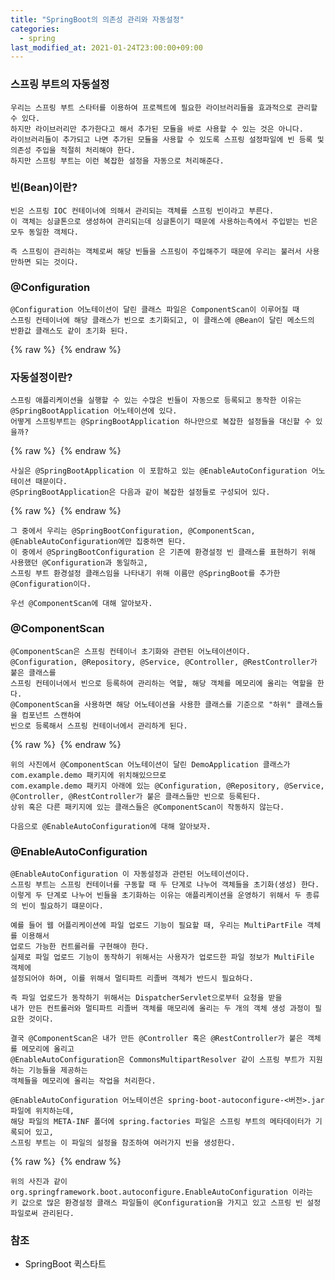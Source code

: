 ```yaml
---
title: "SpringBoot의 의존성 관리와 자동설정"
categories: 
  - spring
last_modified_at: 2021-01-24T23:00:00+09:00
---
```


### 스프링 부트의 자동설정
    우리는 스프링 부트 스타터를 이용하여 프로젝트에 필요한 라이브러리들을 효과적으로 관리할 수 있다.
    하지만 라이브러리만 추가한다고 해서 추가된 모듈을 바로 사용할 수 있는 것은 아니다.
    라이브러리들이 추가되고 나면 추가된 모듈을 사용할 수 있도록 스프링 설정파일에 빈 등록 및 의존성 주입을 적절히 처리해야 한다.
    하지만 스프링 부트는 이런 복잡한 설정을 자동으로 처리해준다.

### 빈(Bean)이란?
    빈은 스프링 IOC 컨테이너에 의해서 관리되는 객체를 스프링 빈이라고 부른다.
    이 객체는 싱글톤으로 생성하여 관리되는데 싱글톤이기 때문에 사용하는측에서 주입받는 빈은 모두 동일한 객체다.
    
    즉 스프링이 관리하는 객체로써 해당 빈들을 스프링이 주입해주기 때문에 우리는 불러서 사용만하면 되는 것이다.
    
### @Configuration
    @Configuration 어노테이션이 달린 클래스 파일은 ComponentScan이 이루어질 때 
    스프링 컨테이너에 해당 클래스가 빈으로 초기화되고, 이 클래스에 @Bean이 달린 메소드의 반환값 클래스도 같이 초기화 된다.

{% raw %} <img src="https://chohongjae.github.io/assets/img/20210124springBoot의자동설정/configuration.png" alt=""> {% endraw %}        
    
### 자동설정이란?
    스프링 애플리케이션을 실행할 수 있는 수많은 빈들이 자동으로 등록되고 동작한 이유는 @SpringBootApplication 어노테이션에 있다.
    어떻게 스프링부트는 @SpringBootApplication 하나만으로 복잡한 설정들을 대신할 수 있을까?

{% raw %} <img src="https://chohongjae.github.io/assets/img/20210124springBoot의자동설정/springbootapplication.png" alt=""> {% endraw %}
    
    사실은 @SpringBootApplication 이 포함하고 있는 @EnableAutoConfiguration 어노테이션 때문이다.
    @SpringBootApplication은 다음과 같이 복잡한 설정들로 구성되어 있다.
    
{% raw %} <img src="https://chohongjae.github.io/assets/img/20210124springBoot의자동설정/springbootapplication2.png" alt=""> {% endraw %}

    그 중에서 우리는 @SpringBootConfiguration, @ComponentScan, @EnableAutoConfiguration에만 집중하면 된다.
    이 중에서 @SpringBootConfiguration 은 기존에 환경설정 빈 클래스를 표현하기 위해 사용했던 @Configuration과 동일하고,
    스프링 부트 환경설정 클래스임을 나타내기 위해 이름만 @SpringBoot를 추가한 @Configuration이다.
    
    우선 @ComponentScan에 대해 알아보자.
    
### @ComponentScan
    @ComponentScan은 스프링 컨테이너 초기화와 관련된 어노테이션이다.
    @Configuration, @Repository, @Service, @Controller, @RestController가 붙은 클래스를
    스프링 컨테이너에서 빈으로 등록하여 관리하는 역할, 해당 객체를 메모리에 올리는 역할을 한다.
    @ComponentScan을 사용하면 해당 어노테이션을 사용한 클래스를 기준으로 "하위" 클래스들을 컴포넌트 스캔하여
    빈으로 등록해서 스프링 컨테이너에서 관리하게 된다.

{% raw %} <img src="https://chohongjae.github.io/assets/img/20210124springBoot의자동설정/componentscan.png" alt=""> {% endraw %}
    
    위의 사진에서 @ComponentScan 어노테이션이 달린 DemoApplication 클래스가 com.example.demo 패키지에 위치해있으므로
    com.example.demo 패키지 아래에 있는 @Configuration, @Repository, @Service,
    @Controller, @RestController가 붙은 클래스들만 빈으로 등록된다.
    상위 혹은 다른 패키지에 있는 클래스들은 @ComponentScan이 작동하지 않는다.
    
    다음으로 @EnableAutoConfiguration에 대해 알아보자.
    
### @EnableAutoConfiguration
    @EnableAutoConfiguration 이 자동설정과 관련된 어노테이션이다.
    스프링 부트는 스프링 컨테이너를 구동할 때 두 단계로 나누어 객체들을 초기화(생성) 한다.
    이렇게 두 단계로 나누어 빈들을 초기화하는 이유는 애플리케이션을 운영하기 위해서 두 종류의 빈이 필요하기 떄문이다.
    
    예를 들어 웹 어플리케이션에 파일 업로드 기능이 필요할 때, 우리는 MultiPartFile 객체를 이용해서
    업로드 가능한 컨트롤러를 구현해야 한다.
    실제로 파일 업로드 기능이 동작하기 위해서는 사용자가 업로드한 파일 정보가 MultiFile 객체에 
    설정되어야 하며, 이를 위해서 멀티파트 리졸버 객체가 반드시 필요하다.
    
    즉 파일 업로드가 동작하기 위해서는 DispatcherServlet으로부터 요청을 받을
    내가 만든 컨트롤러와 멀티파트 리졸버 객체를 매모리에 올리는 두 개의 객체 생성 과정이 필요한 것이다.
    
    결국 @ComponentScan은 내가 만든 @Controller 혹은 @RestController가 붙은 객체를 메모리에 올리고
    @EnableAutoConfiguration은 CommonsMultipartResolver 같이 스프링 부트가 지원하는 기능들을 제공하는
    객체들을 메모리에 올리는 작업을 처리한다.
    
```text
@EnableAutoConfiguration 어노테이션은 spring-boot-autoconfigure-<버전>.jar 파일에 위치하는데,
해당 파일의 META-INF 폴더에 spring.factories 파일은 스프링 부트의 메타데이터가 기록되어 있고,
스프링 부트는 이 파일의 설정을 참조하여 여러가지 빈을 생성한다. 
```

{% raw %} <img src="https://chohongjae.github.io/assets/img/20210124springBoot의자동설정/spring.factories.png" alt=""> {% endraw %}

    위의 사진과 같이 org.springframework.boot.autoconfigure.EnableAutoConfiguration 이라는 
    키 값으로 많은 환경설정 클래스 파일들이 @Configuration을 가지고 있고 스프링 빈 설정 파일로써 관리된다.

### 참조
- SpringBoot 퀵스타트